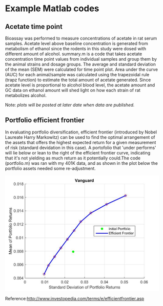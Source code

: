 # Example Matlab codes

## Acetate time point
<p> Bioassay was performed to measure concentrations of acetate in rat serum samples. Acetate level above baseline concentration is generated from metabolism of ethanol since the rodents in this study were dosed with different amount of alcohol. summary.m is a code that takes acetate concentration time point values from individual samples and group them by the animal strains and dosage groups. The average and standard deviation of the mean (SEM) were calculated for time point plot. Area under the curve (AUC) for each animal/sample was calculated using the trapezoidal rule (trapz function) to estimate the total amount of acetate generated. Since acetate level is proportional to alcohol blood level, the acetate amount and GC data on ethanol amount will shed light on how each strain of rat metabolizes alcohol. </p><p>Note: <i>plots will be posted at later date when data are published.</i></p>

## Portfolio efficient frontier
<p>In evaluating portfolio diversification, efficient frontier (introduced by Nobel Laureate Harry Markowitz) can be used to find the optimal arrangement of the assets that offers the highest expected return for a given measurement of risk (standard devidation in this case). A portofolio that 'under performs' will lie below or lean to the right of the efficient frontier curve, indicating that it's not yielding as much return as it potentially could.The code (portfolio.m) was ran with my 401K data, and as shown in the plot below the portfolio assets needed some re-adjustment.</p>
<p align="center"><img src ='vanguard efficient frontier.jpg'></p>


Reference:http://www.investopedia.com/terms/e/efficientfrontier.asp
